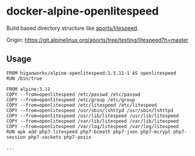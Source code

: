 # docker-alpine-openlitespeed

Build based directory structure like [aports/litespeed](https://pkgs.alpinelinux.org/package/edge/testing/x86/litespeed).

Origin: https://git.alpinelinux.org/aports/tree/testing/litespeed?h=master


## Usage

```
FROM higanworks/alpine-openlitespeed:1.5.11-1 AS openlitespeed
RUN /bin/true

FROM alpine:3.11
COPY --from=openlitespeed /etc/passwd /etc/passwd
COPY --from=openlitespeed /etc/group /etc/group
COPY --from=openlitespeed /etc/litespeed /etc/litespeed
COPY --from=openlitespeed /usr/sbin/lshttpd /usr/sbin/lshttpd
COPY --from=openlitespeed /usr/lib/litespeed /usr/lib/litespeed
COPY --from=openlitespeed /var/lib/litespeed /var/lib/litespeed
COPY --from=openlitespeed /var/log/litespeed /var/log/litespeed
RUN apk add php7-litespeed php7-bcmath php7-json php7-mcrypt php7-session php7-sockets php7-posix

...
```
